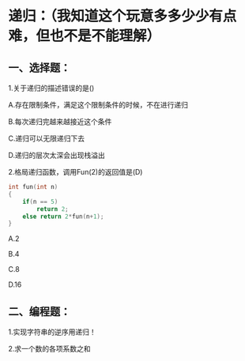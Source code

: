 # 递归：（我知道这个玩意多多少少有点难，但也不是不能理解）

## 一、选择题：

1.关于递归的描述错误的是()

A.存在限制条件，满足这个限制条件的时候，不在进行递归

B.每次递归完越来越接近这个条件

C.递归可以无限递归下去

D.递归的层次太深会出现栈溢出

2.格局递归函数，调用Fun(2)的返回值是(D)

```c
int fun(int n)
{
	if(n == 5)
		return 2;
	else return 2*fun(n+1);
}
```

A.2

B.4

C.8

D.16

## 二、编程题：

1.实现字符串的逆序用递归！

2.求一个数的各项系数之和